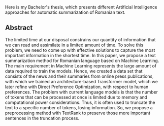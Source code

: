 Here is my Bachelor's thesis, which presents different Artificial Intelligence approaches for automatic summarization of Romanian text.

## Abstract
The limited time at our disposal constrains our quantity of information that we can
read and assimilate in a limited amount of time. To solve this problem, we need to come
up with effective solutions to capture the most important information in the shortest time.
In this paper, we propose a text summarization method for Romanian language
based on Machine Learning. The main requirement in Machine Learning represents the
large amount of data required to train the models. Hence, we created a data set that
consists of the news and their summaries from online press publications, with which
we trained an architecture-based Transformer model, which we later refine with Direct
Preference Optimization, with respect to human preferences.
The problem with current language models is that the number of tokens that can
be processed at once is limited due to memory and computational power considerations.
Thus, it is often used to truncate the text to a specific number of tokens, losing information.
So, we propose a preprocessing method with TextRank to preserve those more
important sentences in the truncation process.